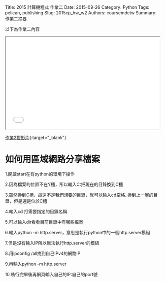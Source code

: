 Title: 2015 計算機程式 作業二
Date: 2015-09-26
Category: Python
Tags: pelican, publishing
Slug: 2015cp_hw_w2
Authors: coursemdetw
Summary: 作業二摘要

以下為作業二內容

<iframe src="40423226_cp_w2_p.html" width="500" height="300"></iframe>

[作業2投影片](40423226_cp_w2_p.html){:target="_blank"}

**如何用區域網路分享檔案**
========================

1.開啟start在有python的環境下操作

2.因為檔案的位置不在Y槽，所以輸入C:把現在的目錄換到C槽

3.雖然換到C槽，這還不是我們想要的目錄，就可以輸入cd空格..換到上一層的目錄，但是還是位於C槽

4.輸入cd 打需要指定的目錄名稱

5.可以輸入dir看看目前目錄中有哪些檔案

6.輸入python -m http.server，意思是執行python中的一個http.server模組

7.但是沒有輸入IP所以無法執行http.server的模組

8.用ipconfig /all找到自己IPv4的網路IP

9.再輸入python -m http.server

10.執行完畢後再網頁輸入自己的IP:自己的port號

